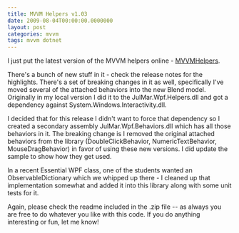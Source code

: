 ```yaml
---
title: MVVM Helpers v1.03
date: 2009-08-04T00:00:00.0000000
layout: post
categories: mvvm
tags: mvvm dotnet
---
```


I just put the latest version of the MVVM helpers online - [MVVMHelpers](https://github.com/markjulmar/mvvmhelpers).

There's a bunch of new stuff in it - check the release notes for the highlights.  There's a set of breaking changes in it as well, specifically I've moved several of the attached behaviors into the new Blend model.  Originally in my local version I did it to the JulMar.Wpf.Helpers.dll and got a dependency against System.Windows.Interactivity.dll.

I decided that for this release I didn't want to force that dependency so I created a secondary assembly JulMar.Wpf.Behaviors.dll which has all those behaviors in it.  The breaking change is I removed the original attached behaviors from the library (DoubleClickBehavior, NumericTextBehavior, MouseDragBehavior) in favor of using these new versions.  I did update the sample to show how they get used.

In a recent Essential WPF class, one of the students wanted an ObservableDictionary which we whipped up there - I cleaned up that implementation somewhat and added it into this library along with some unit tests for it.

Again, please check the readme included in the .zip file -- as always you are free to do whatever you like with this code.  If you do anything interesting or fun, let me know!
